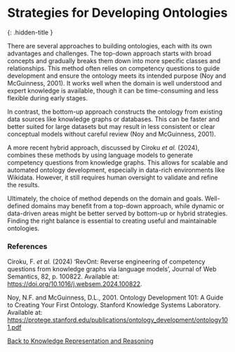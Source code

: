 # Strategies for Developing Ontologies
{: .hidden-title }

There are several approaches to building ontologies, each with its own advantages and challenges. The top-down approach starts with broad concepts and gradually breaks them down into more specific classes and relationships. This method often relies on competency questions to guide development and ensure the ontology meets its intended purpose (Noy and McGuinness, 2001). It works well when the domain is well understood and expert knowledge is available, though it can be time-consuming and less flexible during early stages.

In contrast, the bottom-up approach constructs the ontology from existing data sources like knowledge graphs or databases. This can be faster and better suited for large datasets but may result in less consistent or clear conceptual models without careful review (Noy and McGuinness, 2001).

A more recent hybrid approach, discussed by Ciroku *et al.* (2024), combines these methods by using language models to generate competency questions from knowledge graphs. This allows for scalable and automated ontology development, especially in data-rich environments like Wikidata. However, it still requires human oversight to validate and refine the results.

Ultimately, the choice of method depends on the domain and goals. Well-defined domains may benefit from a top-down approach, while dynamic or data-driven areas might be better served by bottom-up or hybrid strategies. Finding the right balance is essential to creating useful and maintainable ontologies.

### References

Ciroku, F. *et al.* (2024) ‘RevOnt: Reverse engineering of competency questions from knowledge graphs via language models’, Journal of Web Semantics, 82, p. 100822. Available at: https://doi.org/10.1016/j.websem.2024.100822.

Noy, N.F. and McGuinness, D.L., 2001. Ontology Development 101: A Guide to Creating Your First Ontology. Stanford Knowledge Systems Laboratory. Available at: https://protege.stanford.edu/publications/ontology_development/ontology101.pdf

[Back to Knowledge Representation and Reasoning](/krr)